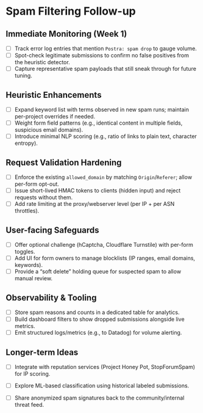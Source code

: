 # Spam Filtering Follow-up

## Immediate Monitoring (Week 1)
- [ ] Track error log entries that mention `Postra: spam drop` to gauge volume.
- [ ] Spot-check legitimate submissions to confirm no false positives from the heuristic detector.
- [ ] Capture representative spam payloads that still sneak through for future tuning.

## Heuristic Enhancements
- [ ] Expand keyword list with terms observed in new spam runs; maintain per-project overrides if needed.
- [ ] Weight form field patterns (e.g., identical content in multiple fields, suspicious email domains).
- [ ] Introduce minimal NLP scoring (e.g., ratio of links to plain text, character entropy).

## Request Validation Hardening
- [ ] Enforce the existing `allowed_domain` by matching `Origin`/`Referer`; allow per-form opt-out.
- [ ] Issue short-lived HMAC tokens to clients (hidden input) and reject requests without them.
- [ ] Add rate limiting at the proxy/webserver level (per IP + per ASN throttles).

## User-facing Safeguards
- [ ] Offer optional challenge (hCaptcha, Cloudflare Turnstile) with per-form toggles.
- [ ] Add UI for form owners to manage blocklists (IP ranges, email domains, keywords).
- [ ] Provide a “soft delete” holding queue for suspected spam to allow manual review.

## Observability & Tooling
- [ ] Store spam reasons and counts in a dedicated table for analytics.
- [ ] Build dashboard filters to show dropped submissions alongside live metrics.
- [ ] Emit structured logs/metrics (e.g., to Datadog) for volume alerting.

## Longer-term Ideas
- [ ] Integrate with reputation services (Project Honey Pot, StopForumSpam) for IP scoring.
- [ ] Explore ML-based classification using historical labeled submissions.
- [ ] Share anonymized spam signatures back to the community/internal threat feed.

